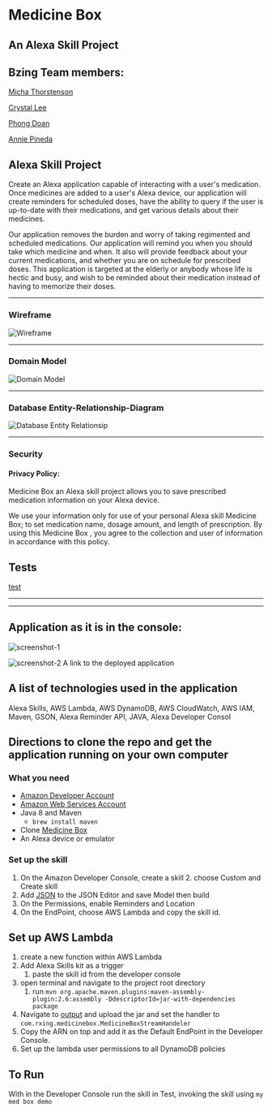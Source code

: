 
# Medicine Box
## An Alexa Skill Project

## Bzing Team members:
[Micha Thorstenson](https://github.com/micahThor)

[Crystal Lee](https://github.com/crystal-leesj)

[Phong Doan](https://github.com/phongvdoan)

[Annie Pineda](https://github.com/anniepineda)

## Alexa Skill Project

Create an Alexa application capable of interacting with a user's medication. Once medicines are added to a user's Alexa device, our application will create reminders for scheduled doses, have the ability to query if the user is up-to-date with their medications, and get various details about their medicines.

Our application removes the burden and worry of taking regimented and scheduled medications. Our application will remind you when you should take which medicine and when. It also will provide feedback about your current medications, and whether you are on schedule for prescribed doses. This application is targeted at the elderly or anybody whose life is hectic and busy, and wish to be reminded about their medication instead of having to memorize their doses.

___

### Wireframe

![Wireframe](images/wireframe.png)

___

### Domain Model

![Domain Model](images/domianModeling.png)

___

### Database Entity-Relationship-Diagram

![Database Entity Relationsip](images/erd.png)


___
### Security

#### Privacy Policy:

Medicine Box an Alexa skill project allows you to save prescribed medication information on your Alexa device. 

We use your information only for use of your personal Alexa skill Medicine Box; to set medication name, dosage amount, and length of prescription. By using this Medicine Box , you agree to the collection and user of information in accordance with this policy. 

## Tests
[test](testing.md)

___
___
## Application as it is in the console:
![screenshot-1](images/screenshot-1.png)

![screenshot-2](images/screenshot-2.png)
A link to the deployed application


## A list of technologies used in the application
Alexa Skills, AWS Lambda, AWS DynamoDB, AWS CloudWatch, AWS IAM, Maven, GSON, Alexa Reminder API, JAVA, Alexa Developer Consol

## Directions to clone the repo and get the application running on your own computer

### What you need
* [Amazon Developer Account](http://developer.amazon.com/alexa)
*  [Amazon Web Services Account](http://aws.amazon.com/)
*  Java 8 and Maven
   *  `brew install maven`
*  Clone [Medicine Box](https://github.com/crystal-leesj/medicine-box)
*  An Alexa device or emulator

### Set up the skill
1. On the Amazon Developer Console, create a skill
   2. choose Custom and Create skill
2. Add [JSON](savedJsonForAlexaSkill/openMedicine.json) to the JSON Editor and save Model then build
3. On the Permissions, enable Reminders and Location
4. On the EndPoint, choose AWS Lambda and copy the skill id.

## Set up AWS Lambda
1. create a new function within AWS Lambda
2. Add Alexa Skills kit as a trigger
   1. paste the skill id from the developer console
3. open terminal and navigate to the project root directory
   1. run `mvn org.apache.maven.plugins:maven-assembly-plugin:2.6:assembly -DdescriptorId=jar-with-dependencies package`
4. Navigate to [output](target/) and upload the jar and set the handler to `com.rxing.medicinebox.MedicineBoxStreamHandeler`
5. Copy the ARN on top and add it as the Default EndPoint in the Developer Console.
6. Set up the lambda user permissions to all DynamoDB policies

## To Run
With in the Developer Console run the skill in Test, invoking the skill using `my med box demo`
